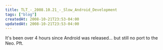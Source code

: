 ```yaml
---
title: TLT_-_2008.10.21_-_Slow_Android_Development
tags: ["blog"]
createdAt: 2008-10-21T23:53-04:00
updatedAt: 2008-10-21T23:53-04:00
---
```


It's been over 4 hours since Android was released... but still no port to the Neo. Pft.

